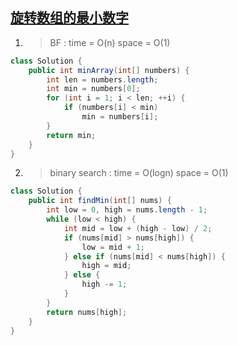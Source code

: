 ## [旋转数组的最小数字]( https://leetcode-cn.com/problems/xuan-zhuan-shu-zu-de-zui-xiao-shu-zi-lcof/ )

1. > BF : time = O(n) space = O(1)

```java
class Solution {
    public int minArray(int[] numbers) {
        int len = numbers.length;
        int min = numbers[0];
        for (int i = 1; i < len; ++i) {
            if (numbers[i] < min)
                min = numbers[i];
        }
        return min;
    }
}
```

2. > binary search : time = O(logn) space = O(1)

```java
class Solution {
    public int findMin(int[] nums) {
        int low = 0, high = nums.length - 1;
        while (low < high) {
            int mid = low + (high - low) / 2;
            if (nums[mid] > nums[high]) {
                low = mid + 1;
            } else if (nums[mid] < nums[high]) {
                high = mid;
            } else {
                high -= 1;
            }
        }
        return nums[high];
    }
}
```

